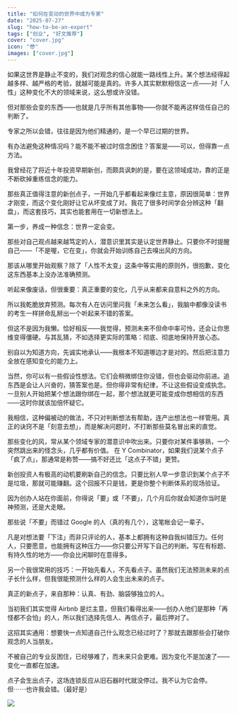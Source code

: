 ```yaml
---
title: "如何在变动的世界中成为专家"
date: "2025-07-27"
slug: "how-to-be-an-expert"
tags: ["创业", "好文推荐"]
cover: "cover.jpg"
icon: "😎"
images: ["cover.jpg"]
---
```

如果这世界是静止不变的，我们对观念的信心就能一路线性上升。某个想法经得起越多样、越严格的考验，就越可能是真的。许多人其实默默相信这一点——对「人性」这种变化不大的领域来说，这么想或许没错。



但对那些会变的东西——也就是几乎所有其他事物——你就不能再这样信任自己的判断了。



专家之所以会错，往往是因为他们精通的，是一个早已过期的世界。



有办法避免这种情况吗？能不能不被过时信念困住？答案是——可以，但得靠一点方法。



我曾经花了将近十年投资早期新创，而颇具讽刺的是，要在这领域成功，靠的正是不断砍掉重练信念的能力。



那些真正值得注意的新创点子，一开始几乎都看起来像烂主意，原因很简单：世界才刚变，而这个变化刚好让它从坏变成了对。我花了很多时间学会分辨这种「翻盘」，而这套技巧，其实也能套用在一切新想法上。



第一步，养成一种信念：世界一定会变。



那些对自己观点越来越笃定的人，潜意识里其实是认定世界静止。只要你不时提醒自己——「不是喔，它在变」，你就会开始训练自己去嗅出风的方向。



那该从哪里开始观察？除了「人性不太变」这条中等实用的原则外，很抱歉，变化这东西基本上没办法准确预测。



听起来像废话，但很重要：真正重要的变化，几乎从来都来自意料之外的方向。



所以我乾脆放弃预测。每次有人在访问里问我「未来怎么看」，我脑中都像没读书的考生一样拼命乱掰出一个听起来不错的答案。



但这不是因为我懒。恰好相反——我觉得，预测未来不但命中率可怜，还会让你思维变得僵硬。与其乱猜，不如选择更实际的策略：彻底、彻底地保持开放心态。



别自以为知道方向，先诚实地承认——我根本不知道哪边才是对的。然后把注意力全放在感知变化的能力上。



当然，你可以有一些假设性想法。它们会稍微绑住你没错，但也会驱动你前进。追东西是会让人兴奋的，猜答案也是。但你得非常有纪律，不让这些假设变成执念。
一旦别人开始把某个想法跟你绑在一起，那个想法就更可能变成你想相信的东西——这时你就该加倍怀疑它。



我相信，这种偏被动的做法，不只对判断想法有帮助，连产出想法也一样管用。真正的诀窍不是「刻意去想」，而是解决问题时，不打断那些莫名冒出来的直觉。



那些变化的风，常从某个领域专家的潜意识中吹出来。只要你对某件事够熟，一个突然跳出来的怪念头，几乎都有价值。
在 Y Combinator，如果我们说某个点子「疯了点」，那通常是称赞——搞不好还比「这点子不错」更赞。



新创投资人有极高的动机要刷新自己的信念。只要比别人早一步意识到某个点子不是垃圾，那就可能赚翻。这个回报不只是钱，更是你整个判断体系的现场验证。



因为创办人站在你面前，你得说「要」或「不要」，几个月后你就会知道你当时是神预测，还是大走眼。



那些说「不要」而错过 Google 的人（真的有几个），这笔帐会记一辈子。



凡是对想法要「下注」而非只评论的人，基本上都拥有这种自我纠错压力。任何人，只要愿意，也能拥有这种压力——你只要公开写下自己的判断。写在有标题、有持久性的地方——你会比闲聊时在意得多。



另一个我很常用的技巧：一开始先看人，不先看点子。虽然我们无法预测未来的点子长什么样，但我很能预测什么样的人会生出未来的点子。



真正的新点子，来自那种：认真、有劲、脑袋够独立的人。



当初我们其实觉得 Airbnb 是烂主意，但我们看得出来——创办人他们是那种「再怪都不会怕」的人，所以我们选择先信人、再信点子，最后押对了。



这招其实通用：想要快一点知道自己什么观念已经过时了？那就去跟那些会打破你观念的人当朋友。



不被自己的专业反困住，已经够难了，而未来只会更难。因为变化不是加速了——变化一直都在加速。



点子会生出点子，这场连锁反应从旧石器时代就没停过。我不认为它会停。
但⋯⋯也许我会错。（最好是）




![](https://prod-files-secure.s3.us-west-2.amazonaws.com/112d0858-5090-4d34-a606-b75eb8d65fd2/46476355-9cf3-4e99-9b7a-3531bc426380/1000202064.png?X-Amz-Algorithm=AWS4-HMAC-SHA256&X-Amz-Content-Sha256=UNSIGNED-PAYLOAD&X-Amz-Credential=ASIAZI2LB466VOX4M7OT%2F20250820%2Fus-west-2%2Fs3%2Faws4_request&X-Amz-Date=20250820T054633Z&X-Amz-Expires=3600&X-Amz-Security-Token=IQoJb3JpZ2luX2VjEIX%2F%2F%2F%2F%2F%2F%2F%2F%2F%2FwEaCXVzLXdlc3QtMiJGMEQCIEBTqky5LcG5wP4CeByun8Xf%2BBmBFvFmclNiS4d%2BEIQpAiAX9a7EBaWOEBI1Blmf09VkhjLruX6A24MreM6zT49ywSqIBAjO%2F%2F%2F%2F%2F%2F%2F%2F%2F%2F8BEAAaDDYzNzQyMzE4MzgwNSIMBMN1F%2BgGcnZwG3JEKtwDVD0GPNoWa6xU3sW0XOOrhyVMvDjj0dq1z8jOpwzAf5Kkc5TDK6qlRyiHhCsClx2S8XL5Xhh8Zve9XvanvRBK6Js80e2VE8NjBWrAAKJu1k0LZkPgcXnZ1OIG7NTUKgksW8vJWwCQRQFjZ2%2BS9L7KPTu5flDm3Hc0TEnOeWa6n6rWG4c1eaFVWpySNm67MffEiV%2BshR24bKxW%2B49eGi%2Bq1Iek%2FKezeirkVBL%2FTS3tdVdv6y7MyIJS9vrBw0DvZ16uzgJVool%2B9jpw1U7Vgzf8orOzlgJIDhXvrRigfnfcTuVXQS1GaYGwVMvfU4Y1xDbiWLgL1Jzisw7VKALJPExJ7etgd6%2BArAsI1KdIWpo3LoLMXWkqPKCUeq77mCZQctzKwQRkf131TIGtPotDiOrUojCQX666XFi8TkA5KtH39HhRTGn51Fl4QulFPgASOcBFsK3OeCSsU3PqlPjPIexq3yC%2FeGPT7t0hrMz5CzU7Ca4OuOsyQ4gpLfyFTEYIqhsGTE7kV0VQFxMKkYq72m1B9Rl2Sr8sv8aMlLuraFeRK%2F%2FlRHMs%2FnnOe21yf1gtFcRnmiZzrEYUburXu0luAfFqCKo2uNpHIjnV8tBO%2FKgt2xJF4QyCNJbEZNngX3cws6%2BVxQY6pgHzBzwuktwMrUHg8Oyc7vXgGW70HwXXEWm56DJEHso0lG%2BIn0K%2Bw4wE9FheD5MjZbZ%2FBPAVANlk8Qchg%2FevIHn4ALwc3oTEy4RKGPK7I%2BQ3ThyaSjHTi5nqOmPEc3HKHpcb2NYp%2B%2Fnhc62mNqEToZEDWwA9znVEEqH6tVvOy7ZyQk8kNMspFRtFOgfinnV56inQJX2y%2By%2FXUGHWOmID5P5xTIsaalzO&X-Amz-Signature=b4b912c4515925bffc84a76606ed9d13efc089e5258301bfd439bd214afdd5d1&X-Amz-SignedHeaders=host&x-amz-checksum-mode=ENABLED&x-id=GetObject)

